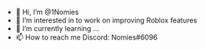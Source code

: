 - 👋 Hi, I’m @1Nomies
- 👀 I’m interested in to work on improving Roblox features
- 🌱 I’m currently learning ...
- 📫 How to reach me Discord: Nomies#6096

<!---
1Nomies/1Nomies is a ✨ special ✨ repository because its `README.md` (this file) appears on your GitHub profile.
You can click the Preview link to take a look at your changes.
--->
